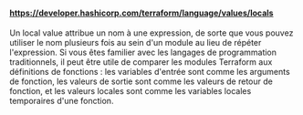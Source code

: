 #### https://developer.hashicorp.com/terraform/language/values/locals

Un local value attribue un nom à une expression, de sorte que vous pouvez utiliser le nom plusieurs fois au sein d'un module au lieu de répéter l'expression. Si vous êtes familier avec les langages de programmation traditionnels, il peut être utile de comparer les modules Terraform aux définitions de fonctions : les variables d'entrée sont comme les arguments de fonction, les valeurs de sortie sont comme les valeurs de retour de fonction, et les valeurs locales sont comme les variables locales temporaires d'une fonction.